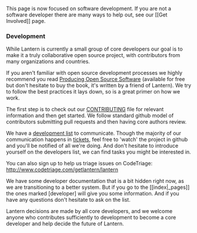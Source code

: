 This page is now focused on software development. If you are not a software developer there
are many ways to help out, see our [[Get Involved]] page.

### <a name="development"></a> Development

While Lantern is currently a small group of core developers our goal is to 
make it a truly collaborative open source project, with contributors from many 
organizations and countries.

If you aren't familiar with open source development processes we highly recommend
you read [Producing Open Source Software](http://producingoss.com/) (available for free
but don't hesitate to buy the book, it's written by a friend of Lantern). We 
try to follow the best practices it lays down, so is a great primer on how we work.

The first step is to check out our 
[CONTRIBUTING](https://github.com/getlantern/lantern/blob/master/CONTRIBUTING.md)
file for relevant information and then get started. We follow standard github model
of contributors submitting pull requests and then having core authors review.

We have a [development list](https://groups.google.com/forum/#!forum/lantern-devel) to 
communicate. Though the majority of our communication happens in [tickets](https://github.com/getlantern/lantern/issues), feel free to 'watch' the project in 
github and you'll be notified of all we're doing. And don't hesitate to introduce yourself 
on the developers list, we can find tasks you might be interested in.

You can also sign up to help us triage issues on CodeTriage:
http://www.codetriage.com/getlantern/lantern

We have some developer documentation that is a bit hidden right now, as we are
transitioning to a better system. But if you go to the [[index|_pages]] the ones marked
[developer] will give you some information. And if you have any questions don't hesitate
to ask on the list.

Lantern decisions are made by all core developers, and we welcome anyone who contributes
sufficiently to development to become a core developer and help decide the future of Lantern.

